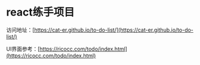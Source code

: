 # react练手项目

访问地址：[https://cat-er.github.io/to-do-list/](https://cat-er.github.io/to-do-list/)

UI界面参考：[https://ricocc.com/todo/index.html](https://ricocc.com/todo/index.html)
